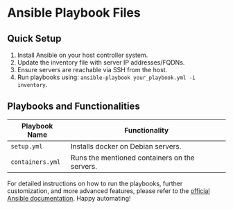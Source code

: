 # Ansible Playbook Files

## Quick Setup

1. Install Ansible on your host controller system.
2. Update the inventory file with server IP addresses/FQDNs.
3. Ensure servers are reachable via SSH from the host.
4. Run playbooks using: `ansible-playbook your_playbook.yml -i inventory`.

## Playbooks and Functionalities

| Playbook Name       | Functionality                                     |
|---------------------|---------------------------------------------------|
| `setup.yml`         | Installs docker on Debian servers.                |
| `containers.yml`    | Runs the mentioned containers on the servers.     |

For detailed instructions on how to run the playbooks, further customization, and more advanced features, please refer to the [official Ansible documentation](https://docs.ansible.com/ansible/latest/user_guide/index.html). Happy automating!
